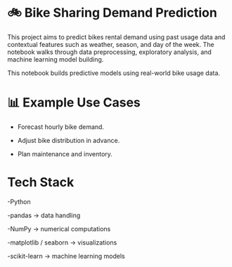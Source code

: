 # 🚲 Bike Sharing Demand Prediction

This project aims to predict bikes rental demand using past usage data and contextual features such as weather, season, and day of the week. The notebook walks through data preprocessing, exploratory analysis, and machine learning model building.

This notebook builds predictive models using real-world bike usage data.

# 📊 Example Use Cases

- Forecast hourly bike demand.

- Adjust bike distribution in advance.

- Plan maintenance and inventory.

# Tech Stack
-Python

-pandas → data handling

-NumPy → numerical computations

-matplotlib / seaborn → visualizations

-scikit-learn → machine learning models
